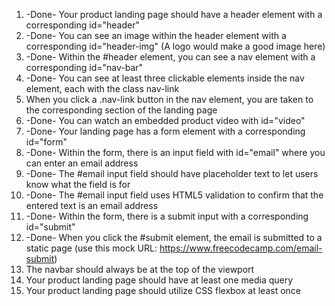 1. -Done- Your product landing page should have a header element with a corresponding id="header"
2. -Done- You can see an image within the header element with a corresponding id="header-img" (A logo would make a good image here)
3. -Done- Within the #header element, you can see a nav element with a corresponding id="nav-bar"
4. -Done- You can see at least three clickable elements inside the nav element, each with the class nav-link
5. When you click a .nav-link button in the nav element, you are taken to the corresponding section of the landing page
6. -Done- You can watch an embedded product video with id="video"
7. -Done- Your landing page has a form element with a corresponding id="form"
8. -Done- Within the form, there is an input field with id="email" where you can enter an email address
9. -Done- The #email input field should have placeholder text to let users know what the field is for
10. -Done- The #email input field uses HTML5 validation to confirm that the entered text is an email address
11. -Done- Within the form, there is a submit input with a corresponding id="submit"
12. -Done- When you click the #submit element, the email is submitted to a static page (use this mock URL: https://www.freecodecamp.com/email-submit)
13. The navbar should always be at the top of the viewport
14. Your product landing page should have at least one media query
15. Your product landing page should utilize CSS flexbox at least once
